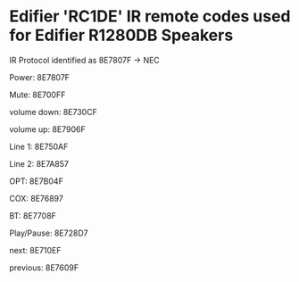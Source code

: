 # Edifier 'RC1DE' IR remote codes used for Edifier R1280DB Speakers


IR Protocol identified as 8E7807F -> NEC


Power: 8E7807F

Mute: 8E700FF

volume down: 8E730CF

volume up: 8E7906F

Line 1: 8E750AF

Line 2: 8E7A857

OPT: 8E7B04F

COX: 8E76897

BT: 8E7708F

Play/Pause: 8E728D7

next: 8E710EF

previous: 8E7609F
